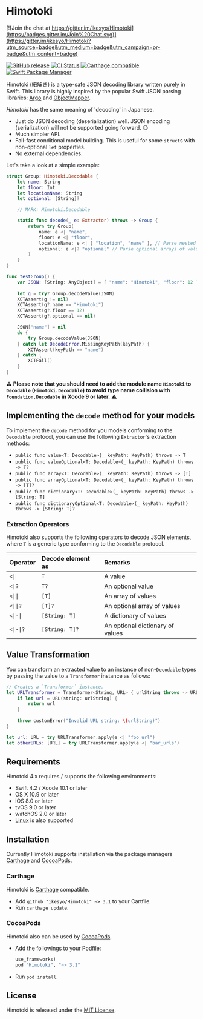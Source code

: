 # Himotoki

[![Join the chat at https://gitter.im/ikesyo/Himotoki](https://badges.gitter.im/Join%20Chat.svg)](https://gitter.im/ikesyo/Himotoki?utm_source=badge&utm_medium=badge&utm_campaign=pr-badge&utm_content=badge)

[![GitHub release](https://img.shields.io/github/release/ikesyo/Himotoki.svg)](https://github.com/ikesyo/Himotoki/releases)
[![CI Status](https://travis-ci.org/ikesyo/Himotoki.svg)](https://travis-ci.org/ikesyo/Himotoki)
[![Carthage compatible](https://img.shields.io/badge/Carthage-compatible-4BC51D.svg?style=flat)](https://github.com/Carthage/Carthage)
[![Swift Package Manager](https://img.shields.io/badge/Swift%20Package%20Manager-compatible-brightgreen.svg)](https://github.com/apple/swift-package-manager)

Himotoki (紐解き) is a type-safe JSON decoding library written purely in Swift. This library is highly inspired by the popular Swift JSON parsing libraries: [Argo](https://github.com/thoughtbot/Argo) and [ObjectMapper](https://github.com/Hearst-DD/ObjectMapper).

_Himotoki_ has the same meaning of 'decoding' in Japanese.

- Just do JSON decoding (deserialization) well. JSON encoding (serialization) will not be supported going forward. :wink:
- Much simpler API.
- Fail-fast conditional model building. This is useful for some `struct`s with non-optional `let` properties.
- No external dependencies.

Let's take a look at a simple example:

```swift
struct Group: Himotoki.Decodable {
    let name: String
    let floor: Int
    let locationName: String
    let optional: [String]?

    // MARK: Himotoki.Decodable

    static func decode(_ e: Extractor) throws -> Group {
        return try Group(
            name: e <| "name",
            floor: e <| "floor",
            locationName: e <| [ "location", "name" ], // Parse nested objects
            optional: e <|? "optional" // Parse optional arrays of values
        )
    }
}

func testGroup() {
    var JSON: [String: AnyObject] = [ "name": "Himotoki", "floor": 12 ]
    
    let g = try? Group.decodeValue(JSON)
    XCTAssert(g != nil)
    XCTAssert(g?.name == "Himotoki")
    XCTAssert(g?.floor == 12)
    XCTAssert(g?.optional == nil)

    JSON["name"] = nil
    do {
        try Group.decodeValue(JSON)
    } catch let DecodeError.MissingKeyPath(keyPath) {
        XCTAssert(keyPath == "name")
    } catch {
        XCTFail()
    }
}
```

:warning: __Please note that you should need to add the module name `Himotoki` to `Decodable` (`Himotoki.Decodable`) to avoid type name collision with `Foundation.Decodable` in Xcode 9 or later.__ :warning:

## Implementing the `decode` method for your models

To implement the `decode` method for you models conforming to the `Decodable` protocol, you can use the following `Extractor`'s extraction methods:

- `public func value<T: Decodable>(_ keyPath: KeyPath) throws -> T`
- `public func valueOptional<T: Decodable>(_ keyPath: KeyPath) throws -> T?`
- `public func array<T: Decodable>(_ keyPath: KeyPath) throws -> [T]`
- `public func arrayOptional<T: Decodable>(_ keyPath: KeyPath) throws -> [T]?`
- `public func dictionary<T: Decodable>(_ keyPath: KeyPath) throws -> [String: T]`
- `public func dictionaryOptional<T: Decodable>(_ keyPath: KeyPath) throws -> [String: T]?`

### Extraction Operators

Himotoki also supports the following operators to decode JSON elements, where `T` is a generic type conforming to the `Decodable` protocol.

| Operator  | Decode element as | Remarks                          |
|:----------|:------------------|:---------------------------------|
| `<\|`     | `T`               | A value                          |
| `<\|?`    | `T?`              | An optional value                |
| `<\|\|`   | `[T]`             | An array of values               |
| `<\|\|?`  | `[T]?`            | An optional array of values      |
| `<\|-\|`  | `[String: T]`     | A dictionary of values           |
| `<\|-\|?` | `[String: T]?`    | An optional dictionary of values |

## Value Transformation

You can transform an extracted value to an instance of non-`Decodable` types by passing the value to a `Transformer` instance as follows:

```swift
// Creates a `Transformer` instance.
let URLTransformer = Transformer<String, URL> { urlString throws -> URL in
    if let url = URL(string: urlString) {
        return url
    }
    
    throw customError("Invalid URL string: \(urlString)")
}

let url: URL = try URLTransformer.apply(e <| "foo_url")
let otherURLs: [URL] = try URLTransformer.apply(e <| "bar_urls")
```

## Requirements

Himotoki 4.x requires / supports the following environments:

- Swift 4.2 / Xcode 10.1 or later
- OS X 10.9 or later
- iOS 8.0 or later
- tvOS 9.0 or later
- watchOS 2.0 or later
- [Linux](https://swift.org/download/#linux) is also supported

## Installation

Currently Himotoki supports installation via the package managers [Carthage](https://github.com/Carthage/Carthage) and [CocoaPods](https://cocoapods.org/).

### Carthage

Himotoki is [Carthage](https://github.com/Carthage/Carthage) compatible.

- Add `github "ikesyo/Himotoki" ~> 3.1` to your Cartfile.
- Run `carthage update`.

### CocoaPods

Himotoki also can be used by [CocoaPods](https://cocoapods.org/).

- Add the followings to your Podfile:

    ```ruby
    use_frameworks!
    pod "Himotoki", "~> 3.1"
    ```

- Run `pod install`.

## License

Himotoki is released under the [MIT License](LICENSE.md).
